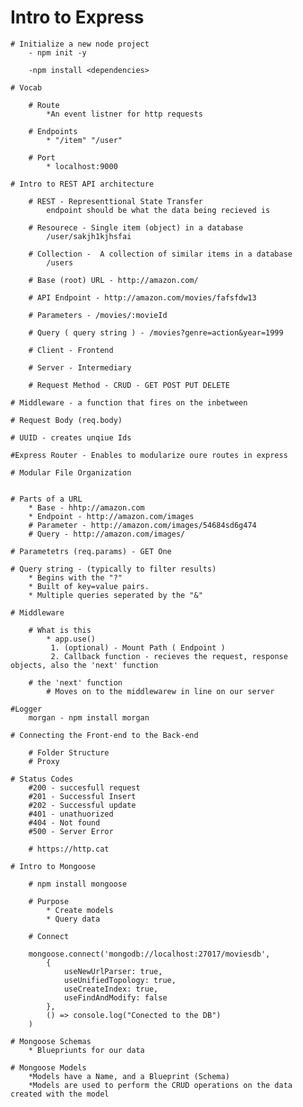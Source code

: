 # Intro to Express

    # Initialize a new node project
        - npm init -y
 
        -npm install <dependencies>

    # Vocab

        # Route
            *An event listner for http requests

        # Endpoints
            * "/item" "/user"

        # Port
            * localhost:9000

    # Intro to REST API architecture

        # REST - Representtional State Transfer
            endpoint should be what the data being recieved is

        # Resourece - Single item (object) in a database
            /user/sakjh1kjhsfai

        # Collection -  A collection of similar items in a database
            /users

        # Base (root) URL - http://amazon.com/

        # API Endpoint - http://amazon.com/movies/fafsfdw13

        # Parameters - /movies/:movieId

        # Query ( query string ) - /movies?genre=action&year=1999

        # Client - Frontend

        # Server - Intermediary

        # Request Method - CRUD - GET POST PUT DELETE

    # Middleware - a function that fires on the inbetween 

    # Request Body (req.body)

    # UUID - creates unqiue Ids

    #Express Router - Enables to modularize oure routes in express

    # Modular File Organization


    # Parts of a URL
        * Base - hhtp://amazon.com
        * Endpoint - http://amazon.com/images
        # Parameter - http://amazon.com/images/54684sd6g474
        # Query - http://amazon.com/images/

    # Parametetrs (req.params) - GET One

    # Query string - (typically to filter results)
        * Begins with the "?"
        * Built of key=value pairs.
        * Multiple queries seperated by the "&"

    # Middleware

        # What is this
            * app.use()
             1. (optional) - Mount Path ( Endpoint )
             2. Callback function - recieves the request, response objects, also the 'next' function

        # the 'next' function 
            # Moves on to the middlewarew in line on our server

    #Logger
        morgan - npm install morgan

    # Connecting the Front-end to the Back-end

        # Folder Structure
        # Proxy

    # Status Codes
        #200 - succesfull request
        #201 - Successful Insert
        #202 - Successful update
        #401 - unathuorized
        #404 - Not found
        #500 - Server Error

        # https://http.cat 

    # Intro to Mongoose

        # npm install mongoose

        # Purpose
            * Create models
            * Query data

        # Connect

        mongoose.connect('mongodb://localhost:27017/moviesdb', 
            {
                useNewUrlParser: true,
                useUnifiedTopology: true,
                useCreateIndex: true,
                useFindAndModify: false
            }, 
            () => console.log("Conected to the DB")
        )
        
    # Mongoose Schemas
        * Bluepriunts for our data

    # Mongoose Models
        *Models have a Name, and a Blueprint (Schema)
        *Models are used to perform the CRUD operations on the data created with the model